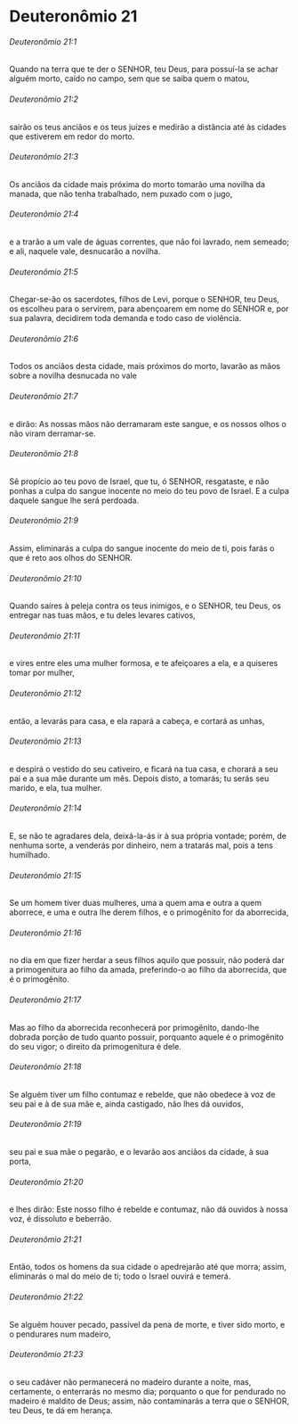 # Deuteronômio 21

###### Deuteronômio 21:1

Quando na terra que te der o SENHOR, teu Deus, para possuí-la se achar alguém morto, caído no campo, sem que se saiba quem o matou,

###### Deuteronômio 21:2

sairão os teus anciãos e os teus juízes e medirão a distância até às cidades que estiverem em redor do morto.

###### Deuteronômio 21:3

Os anciãos da cidade mais próxima do morto tomarão uma novilha da manada, que não tenha trabalhado, nem puxado com o jugo,

###### Deuteronômio 21:4

e a trarão a um vale de águas correntes, que não foi lavrado, nem semeado; e ali, naquele vale, desnucarão a novilha.

###### Deuteronômio 21:5

Chegar-se-ão os sacerdotes, filhos de Levi, porque o SENHOR, teu Deus, os escolheu para o servirem, para abençoarem em nome do SENHOR e, por sua palavra, decidirem toda demanda e todo caso de violência.

###### Deuteronômio 21:6

Todos os anciãos desta cidade, mais próximos do morto, lavarão as mãos sobre a novilha desnucada no vale

###### Deuteronômio 21:7

e dirão: As nossas mãos não derramaram este sangue, e os nossos olhos o não viram derramar-se.

###### Deuteronômio 21:8

Sê propício ao teu povo de Israel, que tu, ó SENHOR, resgataste, e não ponhas a culpa do sangue inocente no meio do teu povo de Israel. E a culpa daquele sangue lhe será perdoada.

###### Deuteronômio 21:9

Assim, eliminarás a culpa do sangue inocente do meio de ti, pois farás o que é reto aos olhos do SENHOR.

###### Deuteronômio 21:10

Quando saíres à peleja contra os teus inimigos, e o SENHOR, teu Deus, os entregar nas tuas mãos, e tu deles levares cativos,

###### Deuteronômio 21:11

e vires entre eles uma mulher formosa, e te afeiçoares a ela, e a quiseres tomar por mulher,

###### Deuteronômio 21:12

então, a levarás para casa, e ela rapará a cabeça, e cortará as unhas,

###### Deuteronômio 21:13

e despirá o vestido do seu cativeiro, e ficará na tua casa, e chorará a seu pai e a sua mãe durante um mês. Depois disto, a tomarás; tu serás seu marido, e ela, tua mulher.

###### Deuteronômio 21:14

E, se não te agradares dela, deixá-la-ás ir à sua própria vontade; porém, de nenhuma sorte, a venderás por dinheiro, nem a tratarás mal, pois a tens humilhado.

###### Deuteronômio 21:15

Se um homem tiver duas mulheres, uma a quem ama e outra a quem aborrece, e uma e outra lhe derem filhos, e o primogênito for da aborrecida,

###### Deuteronômio 21:16

no dia em que fizer herdar a seus filhos aquilo que possuir, não poderá dar a primogenitura ao filho da amada, preferindo-o ao filho da aborrecida, que é o primogênito.

###### Deuteronômio 21:17

Mas ao filho da aborrecida reconhecerá por primogênito, dando-lhe dobrada porção de tudo quanto possuir, porquanto aquele é o primogênito do seu vigor; o direito da primogenitura é dele.

###### Deuteronômio 21:18

Se alguém tiver um filho contumaz e rebelde, que não obedece à voz de seu pai e à de sua mãe e, ainda castigado, não lhes dá ouvidos,

###### Deuteronômio 21:19

seu pai e sua mãe o pegarão, e o levarão aos anciãos da cidade, à sua porta,

###### Deuteronômio 21:20

e lhes dirão: Este nosso filho é rebelde e contumaz, não dá ouvidos à nossa voz, é dissoluto e beberrão.

###### Deuteronômio 21:21

Então, todos os homens da sua cidade o apedrejarão até que morra; assim, eliminarás o mal do meio de ti; todo o Israel ouvirá e temerá.

###### Deuteronômio 21:22

Se alguém houver pecado, passível da pena de morte, e tiver sido morto, e o pendurares num madeiro,

###### Deuteronômio 21:23

o seu cadáver não permanecerá no madeiro durante a noite, mas, certamente, o enterrarás no mesmo dia; porquanto o que for pendurado no madeiro é maldito de Deus; assim, não contaminarás a terra que o SENHOR, teu Deus, te dá em herança.

